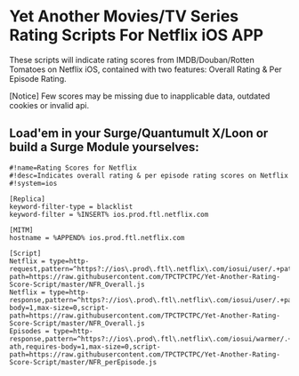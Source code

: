 # Yet Another Movies/TV Series Rating Scripts For Netflix iOS APP
These scripts will indicate rating scores from IMDB/Douban/Rotten Tomatoes on Netflix iOS, contained with two features: Overall Rating & Per Episode Rating.

[Notice] Few scores may be missing due to inapplicable data, outdated cookies or invalid api.

## Load'em in your Surge/Quantumult X/Loon or build a Surge Module yourselves:
```properties
#!name=Rating Scores for Netflix
#!desc=Indicates overall rating & per episode rating scores on Netflix
#!system=ios

[Replica]
keyword-filter-type = blacklist
keyword-filter = %INSERT% ios.prod.ftl.netflix.com

[MITM]
hostname = %APPEND% ios.prod.ftl.netflix.com

[Script]
Netflix = type=http-request,pattern=^https?://ios\.prod\.ftl\.netflix\.com/iosui/user/.+path=%5B%22videos%22%2C%\d+%22%2C%22summary%22%5D,script-path=https://raw.githubusercontent.com/TPCTPCTPC/Yet-Another-Rating-Score-Script/master/NFR_Overall.js
Netflix = type=http-response,pattern=^https?://ios\.prod\.ftl\.netflix\.com/iosui/user/.+path=%5B%22videos%22%2C%\d+%22%2C%22summary%22%5D,requires-body=1,max-size=0,script-path=https://raw.githubusercontent.com/TPCTPCTPC/Yet-Another-Rating-Score-Script/master/NFR_Overall.js
Episodes = type=http-response,pattern=^https?://ios\.prod\.ftl\.netflix\.com/iosui/warmer/.+type=show-ath,requires-body=1,max-size=0,script-path=https://raw.githubusercontent.com/TPCTPCTPC/Yet-Another-Rating-Score-Script/master/NFR_perEpisode.js
```
